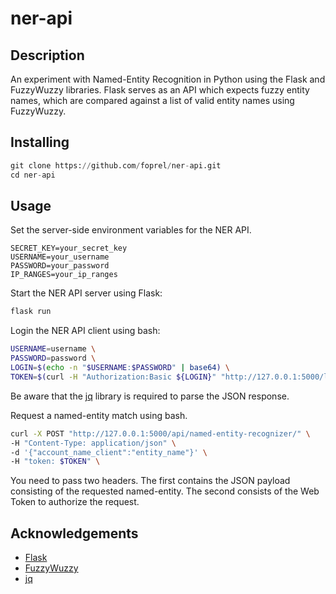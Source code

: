 # ner-api

## Description
An experiment with Named-Entity Recognition in Python using the Flask and FuzzyWuzzy libraries. Flask serves as an API which expects fuzzy entity names, which are compared against a list of valid entity names using FuzzyWuzzy.

## Installing
```python
git clone https://github.com/foprel/ner-api.git
cd ner-api
```

## Usage
Set the server-side environment variables for the NER API.
```
SECRET_KEY=your_secret_key
USERNAME=your_username
PASSWORD=your_password
IP_RANGES=your_ip_ranges
```

Start the NER API server using Flask:
```python
flask run
```

Login the NER API client using bash:

```bash
USERNAME=username \
PASSWORD=password \
LOGIN=$(echo -n "$USERNAME:$PASSWORD" | base64) \
TOKEN=$(curl -H "Authorization:Basic ${LOGIN}" "http://127.0.0.1:5000/login" | jq -r ".token") \
```
Be aware that the [jq](https://stedolan.github.io/jq/download/) library is required to parse the JSON response.

Request a named-entity match using bash.
```bash
curl -X POST "http://127.0.0.1:5000/api/named-entity-recognizer/" \
-H "Content-Type: application/json" \
-d '{"account_name_client":"entity_name"}' \
-H "token: $TOKEN" \
```
You need to pass two headers. The first contains the JSON payload consisting of the requested named-entity. The second consists of the Web Token to authorize the request.

## Acknowledgements
* [Flask](https://flask.palletsprojects.com/)
* [FuzzyWuzzy](https://pypi.org/project/fuzzywuzzy/)
* [jq](https://stedolan.github.io/jq/download/)